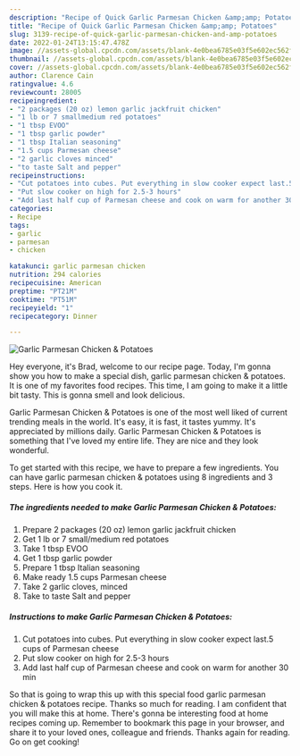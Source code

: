 ```yaml
---
description: "Recipe of Quick Garlic Parmesan Chicken &amp;amp; Potatoes"
title: "Recipe of Quick Garlic Parmesan Chicken &amp;amp; Potatoes"
slug: 3139-recipe-of-quick-garlic-parmesan-chicken-and-amp-potatoes
date: 2022-01-24T13:15:47.478Z
image: //assets-global.cpcdn.com/assets/blank-4e0bea6785e03f5e602ec562f230caae08da540cada707380b4fe1bbebba43da.png
thumbnail: //assets-global.cpcdn.com/assets/blank-4e0bea6785e03f5e602ec562f230caae08da540cada707380b4fe1bbebba43da.png
cover: //assets-global.cpcdn.com/assets/blank-4e0bea6785e03f5e602ec562f230caae08da540cada707380b4fe1bbebba43da.png
author: Clarence Cain
ratingvalue: 4.6
reviewcount: 28005
recipeingredient:
- "2 packages (20 oz) lemon garlic jackfruit chicken"
- "1 lb or 7 smallmedium red potatoes"
- "1 tbsp EVOO"
- "1 tbsp garlic powder"
- "1 tbsp Italian seasoning"
- "1.5 cups Parmesan cheese"
- "2 garlic cloves minced"
- "to taste Salt and pepper"
recipeinstructions:
- "Cut potatoes into cubes. Put everything in slow cooker expect last.5 cups of Parmesan cheese"
- "Put slow cooker on high for 2.5-3 hours"
- "Add last half cup of Parmesan cheese and cook on warm for another 30 min"
categories:
- Recipe
tags:
- garlic
- parmesan
- chicken

katakunci: garlic parmesan chicken 
nutrition: 294 calories
recipecuisine: American
preptime: "PT21M"
cooktime: "PT51M"
recipeyield: "1"
recipecategory: Dinner

---
```



![Garlic Parmesan Chicken &amp; Potatoes](//assets-global.cpcdn.com/assets/blank-4e0bea6785e03f5e602ec562f230caae08da540cada707380b4fe1bbebba43da.png)

Hey everyone, it's Brad, welcome to our recipe page. Today, I'm gonna show you how to make a special dish, garlic parmesan chicken &amp; potatoes. It is one of my favorites food recipes. This time, I am going to make it a little bit tasty. This is gonna smell and look delicious.



Garlic Parmesan Chicken &amp; Potatoes is one of the most well liked of current trending meals in the world. It's easy, it is fast, it tastes yummy. It's appreciated by millions daily. Garlic Parmesan Chicken &amp; Potatoes is something that I've loved my entire life. They are nice and they look wonderful.


To get started with this recipe, we have to prepare a few ingredients. You can have garlic parmesan chicken &amp; potatoes using 8 ingredients and 3 steps. Here is how you cook it.

<!--inarticleads1-->

##### The ingredients needed to make Garlic Parmesan Chicken &amp; Potatoes:

1. Prepare 2 packages (20 oz) lemon garlic jackfruit chicken
1. Get 1 lb or 7 small/medium red potatoes
1. Take 1 tbsp EVOO
1. Get 1 tbsp garlic powder
1. Prepare 1 tbsp Italian seasoning
1. Make ready 1.5 cups Parmesan cheese
1. Take 2 garlic cloves, minced
1. Take to taste Salt and pepper




<!--inarticleads2-->

##### Instructions to make Garlic Parmesan Chicken &amp; Potatoes:

1. Cut potatoes into cubes. Put everything in slow cooker expect last.5 cups of Parmesan cheese
1. Put slow cooker on high for 2.5-3 hours
1. Add last half cup of Parmesan cheese and cook on warm for another 30 min




So that is going to wrap this up with this special food garlic parmesan chicken &amp; potatoes recipe. Thanks so much for reading. I am confident that you will make this at home. There's gonna be interesting food at home recipes coming up. Remember to bookmark this page in your browser, and share it to your loved ones, colleague and friends. Thanks again for reading. Go on get cooking!
